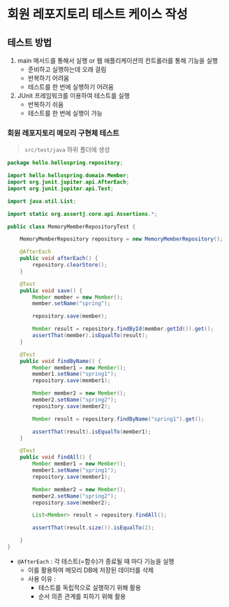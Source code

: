 # 회원 레포지토리 테스트 케이스 작성

## 테스트 방법

1. main 메서드를 통해서 실행 or 웹 애플리케이션의 컨트롤러를 통해 기능을 실행
    - 준비하고 실행하는데 오래 걸림
    - 반복하기 어려움
    - 테스트를 한 번에 실행하기 어려움
2. JUnit 프레임워크를 이용하여 테스트를 실행
    - 반복하기 쉬움
    - 테스트를 한 번에 실행이 가능

### 회원 레포지토리 메모리 구현체 테스트

> `src/test/java` 하위 폴더에 생성
> 

```java
package hello.hellospring.repository;

import hello.hellospring.domain.Member;
import org.junit.jupiter.api.AfterEach;
import org.junit.jupiter.api.Test;

import java.util.List;

import static org.assertj.core.api.Assertions.*;

public class MemoryMemberRepositoryTest {

    MemoryMemberRepository repository = new MemoryMemberRepository();

    @AfterEach
    public void afterEach() {
        repository.clearStore();
    }

    @Test
    public void save() {
        Member member = new Member();
        member.setName("spring");

        repository.save(member);

        Member result = repository.findById(member.getId()).get();
        assertThat(member).isEqualTo(result);
    }

    @Test
    public void findByName() {
        Member member1 = new Member();
        member1.setName("spring1");
        repository.save(member1);

        Member member2 = new Member();
        member2.setName("spring2");
        repository.save(member2);

        Member result = repository.findByName("spring1").get();

        assertThat(result).isEqualTo(member1);
    }

    @Test
    public void findAll() {
        Member member1 = new Member();
        member1.setName("spring1");
        repository.save(member1);

        Member member2 = new Member();
        member2.setName("spring2");
        repository.save(member2);

        List<Member> result = repository.findAll();

        assertThat(result.size()).isEqualTo(2);

    }
}
```

- `@AfterEach` : 각 테스트(=함수)가 종료될 때 마다 기능을 실행
    - 이를 활용하여 메모리 DB에 저장된 데이터를 삭제
    - 사용 이유 :
        - 테스트를 독립적으로 실행하기 위해 활용
        - 순서 의존 관계를 피하기 위해 활용